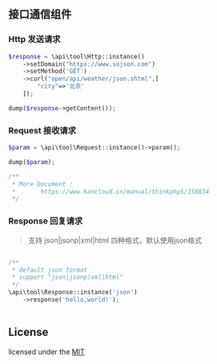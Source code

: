 ## 接口通信组件

### Http 发送请求

```php
$response = \api\tool\Http::instance()
    ->setDomain("https://www.sojson.com")
    ->setMethod('GET')
    ->curl("open/api/weather/json.shtml",[
        "city"=>'北京'
    ]);

dump($response->getContent());
```


### Request 接收请求

```php
$param = \api\tool\Request::instance()->param();

dump($param);

/**
 * More Document :
 *       https://www.kancloud.cn/manual/thinkphp5/158834
 */
```

### Response 回复请求
> 支持 json|jsonp|xml|html 四种格式，默认使用json格式

```php

/**
 * default json format
 * support "json|jsonp|xml|html"
 */
\api\tool\Response::instance('json')
    ->response('hello,world!');
    
```


## License
licensed under the [MIT](https://rem.mit-license.org/)